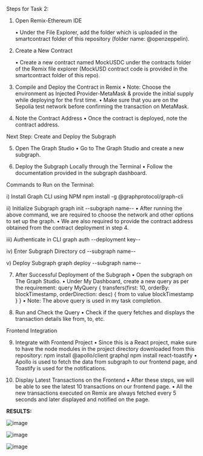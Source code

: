 Steps for Task 2:
1.	Open Remix-Ethereum IDE
   
	   •	Under the File Explorer, add the folder which is uploaded in the smartcontract folder of this repository                 (folder name: @openzeppelin).
    
     
2.	Create a New Contract
   
	   •	Create a new contract named MockUSDC under the contracts folder of the Remix file explorer
  	           (MockUSD contract code is provided in the smartcontract folder of this repo).
  	
5.	Compile and Deploy the Contract in Remix
	   •	Note: Choose the environment as Injected Provider-MetaMask & provide the initial supply while deploying for                  the first time.
	   •	Make sure that you are on the Sepolia test network before confirming the transaction on MetaMask.

  	
6.	Note the Contract Address
	   •	Once the contract is deployed, note the contract address.


Next Step: Create and Deploy the Subgraph

5.	Open The Graph Studio
	•	Go to The Graph Studio and create a new subgraph.


6.	Deploy the Subgraph Locally through the Terminal
	•	Follow the documentation provided in the subgraph dashboard.

 Commands to Run on the Terminal:

i) Install Graph CLI using NPM
npm install -g @graphprotocol/graph-cli

ii) Initialize Subgraph
graph init --subgraph name--
  •	After running the above command, we are required to choose the network and other options to set up the graph.
  •	We are also required to provide the contract address obtained from the contract deployment in step 4.

iii) Authenticate in CLI
graph auth --deployment key--

iv) Enter Subgraph Directory
cd --subgraph name--

v) Deploy Subgraph
graph deploy --subgraph name--


7.	After Successful Deployment of the Subgraph
	•	Open the subgraph on The Graph Studio.
	•	Under My Dashboard, create a new query as per the requirement:
            query MyQuery {
              transfers(first: 10, orderBy: blockTimestamp, orderDirection: desc) {
                from
                to
                value
                blockTimestamp
              }
            }
  	•	Note: The above query is used in my task completion.


8.	Run and Check the Query
	•	Check if the query fetches and displays the transaction details like from, to, etc.


Frontend Integration

9.	Integrate with Frontend Project
	•	Since this is a React project, make sure to have the node modules in the project directory downloaded from this             repository:
    npm install @apollo/client graphql
    npm install react-toastify
	•	Apollo is used to fetch the data from subgraph to our frontend page, and Toastify is used for the notifications.


10.	Display Latest Transactions on the Frontend
	•	After these steps, we will be able to see the latest 10 transactions on our frontend page.
	•	All the new transactions executed on Remix are always fetched every 5 seconds and later displayed and notified on         the page.












**RESULTS:**

   ![image](https://github.com/user-attachments/assets/5e71c924-c1dd-44ed-8d15-ec50b6bddc66)




   ![image](https://github.com/user-attachments/assets/df486dac-2e4a-4639-8980-b1d8105ad34f)




![image](https://github.com/user-attachments/assets/e6bd679f-acbd-46ce-82ef-262cc1c2ffa6)

